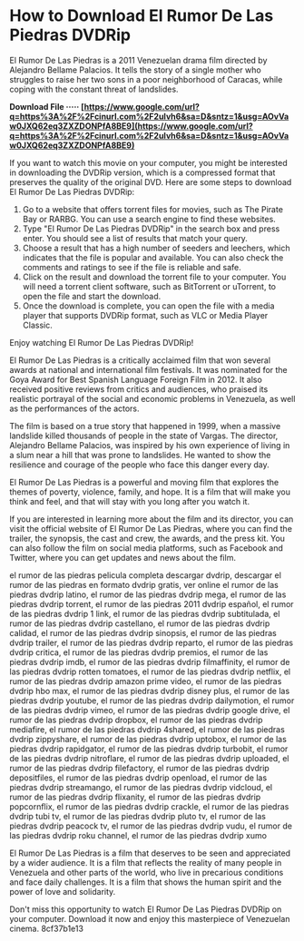 
 
# How to Download El Rumor De Las Piedras DVDRip
 
El Rumor De Las Piedras is a 2011 Venezuelan drama film directed by Alejandro Bellame Palacios. It tells the story of a single mother who struggles to raise her two sons in a poor neighborhood of Caracas, while coping with the constant threat of landslides.
 
**Download File ····· [https://www.google.com/url?q=https%3A%2F%2Fcinurl.com%2F2uIvh6&sa=D&sntz=1&usg=AOvVaw0JXQ62eq3ZXZDONPfA8BE9](https://www.google.com/url?q=https%3A%2F%2Fcinurl.com%2F2uIvh6&sa=D&sntz=1&usg=AOvVaw0JXQ62eq3ZXZDONPfA8BE9)**


 
If you want to watch this movie on your computer, you might be interested in downloading the DVDRip version, which is a compressed format that preserves the quality of the original DVD. Here are some steps to download El Rumor De Las Piedras DVDRip:
 
1. Go to a website that offers torrent files for movies, such as The Pirate Bay or RARBG. You can use a search engine to find these websites.
2. Type "El Rumor De Las Piedras DVDRip" in the search box and press enter. You should see a list of results that match your query.
3. Choose a result that has a high number of seeders and leechers, which indicates that the file is popular and available. You can also check the comments and ratings to see if the file is reliable and safe.
4. Click on the result and download the torrent file to your computer. You will need a torrent client software, such as BitTorrent or uTorrent, to open the file and start the download.
5. Once the download is complete, you can open the file with a media player that supports DVDRip format, such as VLC or Media Player Classic.

Enjoy watching El Rumor De Las Piedras DVDRip!

El Rumor De Las Piedras is a critically acclaimed film that won several awards at national and international film festivals. It was nominated for the Goya Award for Best Spanish Language Foreign Film in 2012. It also received positive reviews from critics and audiences, who praised its realistic portrayal of the social and economic problems in Venezuela, as well as the performances of the actors.
 
The film is based on a true story that happened in 1999, when a massive landslide killed thousands of people in the state of Vargas. The director, Alejandro Bellame Palacios, was inspired by his own experience of living in a slum near a hill that was prone to landslides. He wanted to show the resilience and courage of the people who face this danger every day.
 
El Rumor De Las Piedras is a powerful and moving film that explores the themes of poverty, violence, family, and hope. It is a film that will make you think and feel, and that will stay with you long after you watch it.

If you are interested in learning more about the film and its director, you can visit the official website of El Rumor De Las Piedras, where you can find the trailer, the synopsis, the cast and crew, the awards, and the press kit. You can also follow the film on social media platforms, such as Facebook and Twitter, where you can get updates and news about the film.
 
el rumor de las piedras pelicula completa descargar dvdrip,  descargar el rumor de las piedras en formato dvdrip gratis,  ver online el rumor de las piedras dvdrip latino,  el rumor de las piedras dvdrip mega,  el rumor de las piedras dvdrip torrent,  el rumor de las piedras 2011 dvdrip español,  el rumor de las piedras dvdrip 1 link,  el rumor de las piedras dvdrip subtitulada,  el rumor de las piedras dvdrip castellano,  el rumor de las piedras dvdrip calidad,  el rumor de las piedras dvdrip sinopsis,  el rumor de las piedras dvdrip trailer,  el rumor de las piedras dvdrip reparto,  el rumor de las piedras dvdrip critica,  el rumor de las piedras dvdrip premios,  el rumor de las piedras dvdrip imdb,  el rumor de las piedras dvdrip filmaffinity,  el rumor de las piedras dvdrip rotten tomatoes,  el rumor de las piedras dvdrip netflix,  el rumor de las piedras dvdrip amazon prime video,  el rumor de las piedras dvdrip hbo max,  el rumor de las piedras dvdrip disney plus,  el rumor de las piedras dvdrip youtube,  el rumor de las piedras dvdrip dailymotion,  el rumor de las piedras dvdrip vimeo,  el rumor de las piedras dvdrip google drive,  el rumor de las piedras dvdrip dropbox,  el rumor de las piedras dvdrip mediafire,  el rumor de las piedras dvdrip 4shared,  el rumor de las piedras dvdrip zippyshare,  el rumor de las piedras dvdrip uptobox,  el rumor de las piedras dvdrip rapidgator,  el rumor de las piedras dvdrip turbobit,  el rumor de las piedras dvdrip nitroflare,  el rumor de las piedras dvdrip uploaded,  el rumor de las piedras dvdrip filefactory,  el rumor de las piedras dvdrip depositfiles,  el rumor de las piedras dvdrip openload,  el rumor de las piedras dvdrip streamango,  el rumor de las piedras dvdrip vidcloud,  el rumor de las piedras dvdrip flixanity,  el rumor de las piedras dvdrip popcornflix,  el rumor de las piedras dvdrip crackle,  el rumor de las piedras dvdrip tubi tv,  el rumor de las piedras dvdrip pluto tv,  el rumor de las piedras dvdrip peacock tv,  el rumor de las piedras dvdrip vudu,  el rumor de las piedras dvdrip roku channel,  el rumor de las piedras dvdrip xumo
 
El Rumor De Las Piedras is a film that deserves to be seen and appreciated by a wider audience. It is a film that reflects the reality of many people in Venezuela and other parts of the world, who live in precarious conditions and face daily challenges. It is a film that shows the human spirit and the power of love and solidarity.
 
Don't miss this opportunity to watch El Rumor De Las Piedras DVDRip on your computer. Download it now and enjoy this masterpiece of Venezuelan cinema.
 8cf37b1e13
 
